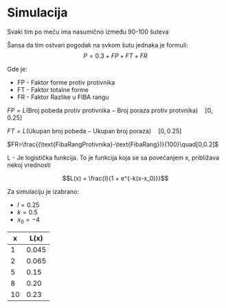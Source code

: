 
# Simulacija
Svaki tim po meču ima nasumično između 90-100 šuteva

Šansa da tim ostvari pogodak na svkom šutu jednaka je formuli: $$P = 0.3 + FP + FT + FR$$



Gde je:
- FP - Faktor forme protiv protivnika
- FT - Faktor totalne forme 
- FR - Faktor Razlike u FIBA rangu

$FP = L(\text{Broj pobeda protiv protivnika}- \text{Broj poraza protiv protvnika}) \quad[0,0.25]$

$FT = L(\text{Ukupan broj pobeda} - \text{Ukupan broj poraza}) \quad[0,0.25]$

$FR=\frac{(\text{FibaRangProtivnika}-\text{FibaRang})}{100}\quad[0,0.2]$

L - Je logistička funkcija. To je funkcija koja se sa povećanjem x, približava nekoj vrednosti

$$L(x) = \frac{l}{1 + e^{-k(x-x_0)}}$$ 

Za simulaciju je izabrano:
- $l = 0.25$
- $k = 0.5$
- $x_{0}= -4$

| x   | L(x)  |
| --- | ----- |
| 1   | 0.045 |
| 2   | 0.065 |
| 5   | 0.15  |
| 8   | 0.20  |
| 10  | 0.23  |
